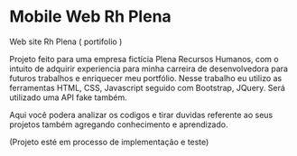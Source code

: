 # Mobile Web Rh Plena
 Web site Rh Plena ( portifolio )

Projeto feito para uma empresa fictícia Plena Recursos Humanos, com o intuito de adquirir experiencia para minha carreira de desenvolvedora para futuros trabalhos e enriquecer meu portfólio.
Nesse trabalho eu utilizo as ferramentas HTML, CSS, Javascript seguido com Bootstrap, JQuery. Será utilizado uma API fake também. 

Aqui você podera analizar os codigos e tirar duvidas referente ao seus projetos também agregando conhecimento e aprendizado. 

(Projeto esté em processo de implementação e teste)

